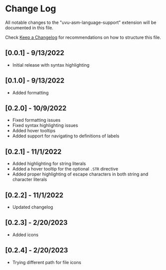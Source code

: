# Change Log

All notable changes to the "uvu-asm-language-support" extension will be documented in this file.

Check [Keep a Changelog](http://keepachangelog.com/) for recommendations on how to structure this file.

## [0.0.1] - 9/13/2022

- Initial release with syntax highlighting

## [0.1.0] - 9/13/2022

- Added formatting

## [0.2.0] - 10/9/2022

- Fixed formatting issues
- Fixed syntax highlighting issues
- Added hover tooltips
- Added support for navigating to definitions of labels

## [0.2.1] - 11/1/2022

- Added highlighting for string literals
- Added a hover tooltip for the optional `.STR` directive
- Added proper highlighting of escape characters in both string and character literals

## [0.2.2] - 11/1/2022

- Updated changelog

## [0.2.3] - 2/20/2023

- Added icons

## [0.2.4] - 2/20/2023

- Trying different path for file icons